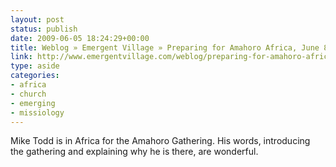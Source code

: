 ```yaml
---
layout: post
status: publish
date: 2009-06-05 18:24:29+00:00
title: Weblog » Emergent Village » Preparing for Amahoro Africa, June 8-15
link: http://www.emergentvillage.com/weblog/preparing-for-amahoro-africa-june-8-15
type: aside
categories:
- africa
- church
- emerging
- missiology
---
```


Mike Todd is in Africa for the Amahoro Gathering. His words, introducing the gathering and explaining why he is there, are wonderful.
